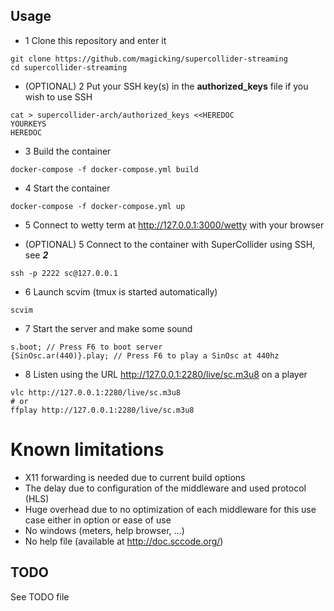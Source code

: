 Usage
-----

* 1 Clone this repository and enter it
```
git clone https://github.com/magicking/supercollider-streaming
cd supercollider-streaming
```

* (OPTIONAL) 2 Put your SSH key(s) in the **authorized_keys** file if you wish to use SSH
```
cat > supercollider-arch/authorized_keys <<HEREDOC
YOURKEYS
HEREDOC
```

* 3 Build the container
```
docker-compose -f docker-compose.yml build
```

* 4 Start the container
```
docker-compose -f docker-compose.yml up
```

* 5 Connect to wetty term at http://127.0.0.1:3000/wetty with your browser

* (OPTIONAL) 5 Connect to the container with SuperCollider using SSH, see ***2***
```
ssh -p 2222 sc@127.0.0.1
```

* 6 Launch scvim (tmux is started automatically)
```
scvim
```

* 7 Start the server and make some sound
```
s.boot; // Press F6 to boot server
{SinOsc.ar(440)}.play; // Press F6 to play a SinOsc at 440hz
```

* 8 Listen using the URL http://127.0.0.1:2280/live/sc.m3u8 on a player
```
vlc http://127.0.0.1:2280/live/sc.m3u8
# or
ffplay http://127.0.0.1:2280/live/sc.m3u8
```

# Known limitations
 * X11 forwarding is needed due to current build options
 * The delay due to configuration of the middleware and used protocol (HLS)
 * Huge overhead due to no optimization of each middleware for this use case either in option or ease of use
 * No windows (meters, help browser, ...)
 * No help file (available at http://doc.sccode.org/)

TODO
----

See TODO file
